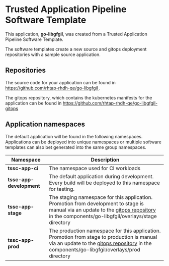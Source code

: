 # Trusted Application Pipeline Software Template

This application, **go-libgfgil**, was created from a Trusted Application Pipeline Software Template.

The software templates create a new source and gitops deployment repositories with a sample source application. 

## Repositories

The source code for your application can be found in [https://github.com/rhtap-rhdh-qe/go-libgfgil ](https://github.com/rhtap-rhdh-qe/go-libgfgil ).
 
The gitops repository, which contains the kubernetes manifests for the application can be found in 
[https://github.com/rhtap-rhdh-qe/go-libgfgil-gitops ](https://github.com/rhtap-rhdh-qe/go-libgfgil-gitops ) 

## Application namespaces 

The default application will be found in the following namespaces. Applications can be deployed into unique namespaces or multiple software templates can also bet generated into the same group namespaces.  

|  Namespace   |  Description   |  
| -------- | -------- |
| **tssc-app-ci** | The namespace used for CI workloads |
| **tssc-app-development** | The default application during development. Every build will be deployed to this namespace for testing. |
| **tssc-app-stage** | The staging namespace for this application. Promotion from development to stage is manual via an update to the [gitops repository](https://github.com/rhtap-rhdh-qe/go-libgfgil-gitops ) in the components/go-libgfgil/overlays/stage directory |
| **tssc-app-prod** | The production namespace for this application. Promotion from stage to production is manual via an update to the [gitops repository](https://github.com/rhtap-rhdh-qe/go-libgfgil-gitops ) in the components/go-libgfgil/overlays/prod directory |